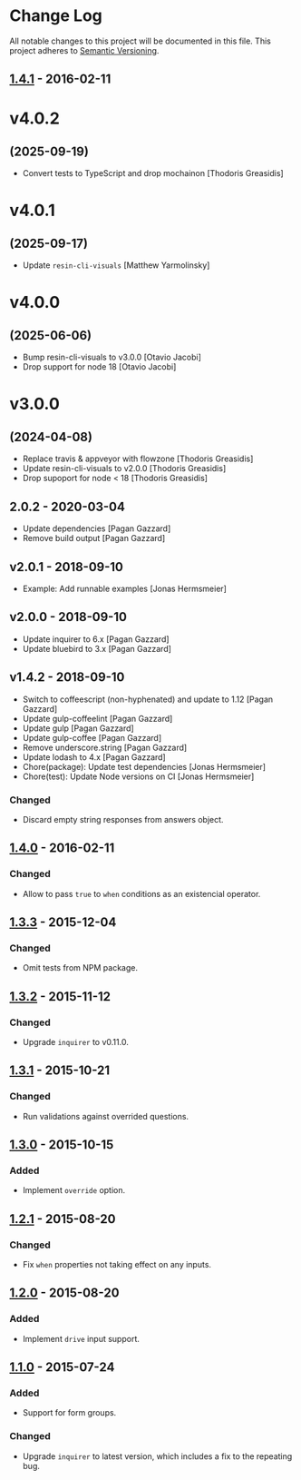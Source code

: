 # Change Log

All notable changes to this project will be documented in this file.
This project adheres to [Semantic Versioning](http://semver.org/).

## [1.4.1] - 2016-02-11

# v4.0.2
## (2025-09-19)

* Convert tests to TypeScript and drop mochainon [Thodoris Greasidis]

# v4.0.1
## (2025-09-17)

* Update `resin-cli-visuals` [Matthew Yarmolinsky]

# v4.0.0
## (2025-06-06)

* Bump resin-cli-visuals to v3.0.0 [Otavio Jacobi]
* Drop support for node 18 [Otavio Jacobi]

# v3.0.0
## (2024-04-08)

* Replace travis & appveyor with flowzone [Thodoris Greasidis]
* Update resin-cli-visuals to v2.0.0 [Thodoris Greasidis]
* Drop supoport for node < 18 [Thodoris Greasidis]

## 2.0.2 - 2020-03-04

* Update dependencies [Pagan Gazzard]
* Remove build output [Pagan Gazzard]

## v2.0.1 - 2018-09-10

* Example: Add runnable examples [Jonas Hermsmeier]

## v2.0.0 - 2018-09-10

* Update inquirer to 6.x [Pagan Gazzard]
* Update bluebird to 3.x [Pagan Gazzard]

## v1.4.2 - 2018-09-10

* Switch to coffeescript (non-hyphenated) and update to 1.12 [Pagan Gazzard]
* Update gulp-coffeelint [Pagan Gazzard]
* Update gulp [Pagan Gazzard]
* Update gulp-coffee [Pagan Gazzard]
* Remove underscore.string [Pagan Gazzard]
* Update lodash to 4.x [Pagan Gazzard]
* Chore(package): Update test dependencies [Jonas Hermsmeier]
* Chore(test): Update Node versions on CI [Jonas Hermsmeier]

### Changed

- Discard empty string responses from answers object.

## [1.4.0] - 2016-02-11

### Changed

- Allow to pass `true` to `when` conditions as an existencial operator.

## [1.3.3] - 2015-12-04

### Changed

- Omit tests from NPM package.

## [1.3.2] - 2015-11-12

### Changed

- Upgrade `inquirer` to v0.11.0.

## [1.3.1] - 2015-10-21

### Changed

- Run validations against overrided questions.

## [1.3.0] - 2015-10-15

### Added

- Implement `override` option.

## [1.2.1] - 2015-08-20

### Changed

- Fix `when` properties not taking effect on any inputs.

## [1.2.0] - 2015-08-20

### Added

- Implement `drive` input support.

## [1.1.0] - 2015-07-24

### Added

- Support for form groups.

### Changed

- Upgrade `inquirer` to latest version, which includes a fix to the repeating bug.

[1.4.1]: https://github.com/resin-io-modules/resin-cli-form/compare/v1.4.0...v1.4.1
[1.4.0]: https://github.com/resin-io-modules/resin-cli-form/compare/v1.3.3...v1.4.0
[1.3.3]: https://github.com/resin-io-modules/resin-cli-form/compare/v1.3.2...v1.3.3
[1.3.2]: https://github.com/resin-io-modules/resin-cli-form/compare/v1.3.1...v1.3.2
[1.3.1]: https://github.com/resin-io-modules/resin-cli-form/compare/v1.3.0...v1.3.1
[1.3.0]: https://github.com/resin-io-modules/resin-cli-form/compare/v1.2.1...v1.3.0
[1.2.1]: https://github.com/resin-io-modules/resin-cli-form/compare/v1.2.0...v1.2.1
[1.2.0]: https://github.com/resin-io-modules/resin-cli-form/compare/v1.1.0...v1.2.0
[1.1.0]: https://github.com/resin-io-modules/resin-cli-form/compare/v1.0.0...v1.1.0
